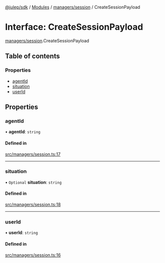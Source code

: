 [@julep/sdk](../README.md) / [Modules](../modules.md) / [managers/session](../modules/managers_session.md) / CreateSessionPayload

# Interface: CreateSessionPayload

[managers/session](../modules/managers_session.md).CreateSessionPayload

## Table of contents

### Properties

- [agentId](managers_session.CreateSessionPayload.md#agentid)
- [situation](managers_session.CreateSessionPayload.md#situation)
- [userId](managers_session.CreateSessionPayload.md#userid)

## Properties

### agentId

• **agentId**: `string`

#### Defined in

[src/managers/session.ts:17](https://github.com/julep-ai/julep/blob/1c4c1967f7b8003a1541a793b342b995fe790db8/sdks/ts/src/managers/session.ts#L17)

___

### situation

• `Optional` **situation**: `string`

#### Defined in

[src/managers/session.ts:18](https://github.com/julep-ai/julep/blob/1c4c1967f7b8003a1541a793b342b995fe790db8/sdks/ts/src/managers/session.ts#L18)

___

### userId

• **userId**: `string`

#### Defined in

[src/managers/session.ts:16](https://github.com/julep-ai/julep/blob/1c4c1967f7b8003a1541a793b342b995fe790db8/sdks/ts/src/managers/session.ts#L16)
